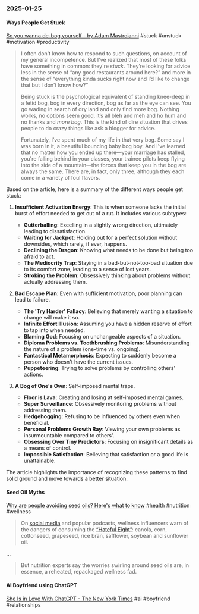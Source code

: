 ### 2025-01-25
#### Ways People Get Stuck
[So you wanna de-bog yourself - by Adam Mastroianni](https://www.experimental-history.com/p/so-you-wanna-de-bog-yourself) #stuck #unstuck #motivation #productivity 

> I often don't know how to respond to such questions, on account of my general incompetence. But I've realized that most of these folks have something in common: they're _stuck_. They’re looking for advice less in the sense of “any good restaurants around here?” and more in the sense of “everything kinda sucks right now and I’d like to change that but I don’t know how?”
> 
> Being stuck is the psychological equivalent of standing knee-deep in a fetid bog, bog in every direction, bog as far as the eye can see. You go wading in search of dry land and only find more bog. Nothing works, no options seem good, it’s all bleh and meh and ho hum and no thanks and _more bog_. This is the kind of dire situation that drives people to do crazy things like ask a blogger for advice.
> 
> Fortunately, I’ve spent much of my life in that very bog. Some say I was born in it, a beautiful bouncing baby bog boy. And I've learned that no matter how you ended up there—your marriage has stalled, you're falling behind in your classes, your trainee pilots keep flying into the side of a mountain—the forces that keep you in the bog are always the same. There are, in fact, only three, although they each come in a variety of foul flavors.

Based on the article, here is a summary of the different ways people get stuck:

1. **Insufficient Activation Energy**: This is when someone lacks the initial burst of effort needed to get out of a rut. It includes various subtypes:
   - **Gutterballing**: Excelling in a slightly wrong direction, ultimately leading to dissatisfaction.
   - **Waiting for Jackpot**: Holding out for a perfect solution without downsides, which rarely, if ever, happens.
   - **Declining the Dragon**: Knowing what needs to be done but being too afraid to act.
   - **The Mediocrity Trap**: Staying in a bad-but-not-too-bad situation due to its comfort zone, leading to a sense of lost years.
   - **Stroking the Problem**: Obsessively thinking about problems without actually addressing them.

2. **Bad Escape Plan**: Even with sufficient motivation, poor planning can lead to failure.
   - **The 'Try Harder' Fallacy**: Believing that merely wanting a situation to change will make it so.
   - **Infinite Effort Illusion**: Assuming you have a hidden reserve of effort to tap into when needed.
   - **Blaming God**: Focusing on unchangeable aspects of a situation.
   - **Diploma Problems vs. Toothbrushing Problems**: Misunderstanding the nature of a problem (one-time vs. ongoing).
   - **Fantastical Metamorphosis**: Expecting to suddenly become a person who doesn't have the current issues.
   - **Puppeteering**: Trying to solve problems by controlling others’ actions.

3. **A Bog of One's Own**: Self-imposed mental traps.
   - **Floor is Lava**: Creating and losing at self-imposed mental games.
   - **Super Surveillance**: Obsessively monitoring problems without addressing them.
   - **Hedgehogging**: Refusing to be influenced by others even when beneficial.
   - **Personal Problems Growth Ray**: Viewing your own problems as insurmountable compared to others'.
   - **Obsessing Over Tiny Predictors**: Focusing on insignificant details as a means of control.
   - **Impossible Satisfaction**: Believing that satisfaction or a good life is unattainable.

The article highlights the importance of recognizing these patterns to find solid ground and move towards a better situation.

#### Seed Oil Myths
[Why are people avoiding seed oils? Here's what to know](https://www.nbcnews.com/health/health-news/seed-oil-what-know-tiktok-explained-rcna186659) #health #nutrition #wellness 

> On [social media](https://www.instagram.com/seedoilscout/?hl=en) and popular podcasts, wellness influencers warn of the dangers of consuming the [“Hateful Eight”](https://www.417integrativemedicine.com/articles/the-hateful-8-seed-oils): canola, corn, cottonseed, grapeseed, rice bran, safflower, soybean and sunflower oil.

…

> But nutrition experts say the worries swirling around seed oils are, in essence, a reheated, repackaged wellness fad.

#### AI Boyfriend using ChatGPT
[She Is in Love With ChatGPT - The New York Times](https://www.nytimes.com/2025/01/15/technology/ai-chatgpt-boyfriend-companion.html) #ai #boyfriend #relationships 

